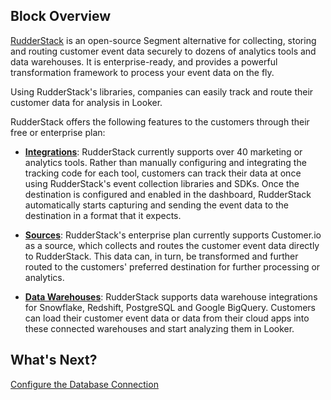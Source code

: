 ## Block Overview

[RudderStack](https://rudderstack.com/) is an open-source Segment alternative for collecting, storing and routing customer event data securely to dozens of analytics tools and data warehouses. It is enterprise-ready, and provides a powerful transformation framework to process your event data on the fly.

Using RudderStack's libraries, companies can easily track and route their customer data for analysis in Looker. 

RudderStack offers the following features to the customers through their free or enterprise plan:

- [**Integrations**](https://docs.rudderstack.com/destinations-guides): RudderStack currently supports over 40 marketing or analytics tools. Rather than manually configuring and integrating the tracking code for each tool, customers can track their data at once using RudderStack's event collection libraries and SDKs. Once the destination is configured and enabled in the dashboard, RudderStack automatically starts capturing and sending the event data to the destination in a format that it expects.

- [**Sources**](https://docs.rudderstack.com/sources-guides): RudderStack's enterprise plan currently supports Customer.io as a source, which collects and routes the customer event data directly to RudderStack. This data can, in turn, be transformed and further routed to the customers' preferred destination for further processing or analytics.

- [**Data Warehouses**](https://docs.rudderstack.com/data-warehouse-integration-guides): RudderStack supports data warehouse integrations for Snowflake, Redshift, PostgreSQL and Google BigQuery. Customers can load their customer event data or data from their cloud apps into these connected warehouses and start analyzing them in Looker.

## What's Next?
[Configure the Database Connection](https://github.com/rudderlabs/looker-snowflake/blob/master/_2_configuring_the_database_connection.md)

